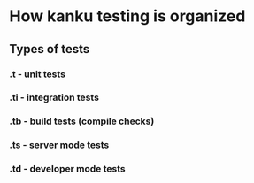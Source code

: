 # How kanku testing is organized

## Types of tests

### .t  - unit tests

### .ti - integration tests

### .tb - build tests (compile checks)

### .ts - server mode tests

### .td - developer mode tests
